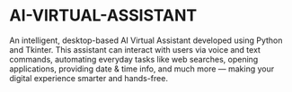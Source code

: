 # AI-VIRTUAL-ASSISTANT
An intelligent, desktop-based AI Virtual Assistant developed using Python and Tkinter. This assistant can interact with users via voice and text commands, automating everyday tasks like web searches, opening applications, providing date &amp; time info, and much more — making your digital experience smarter and hands-free.
